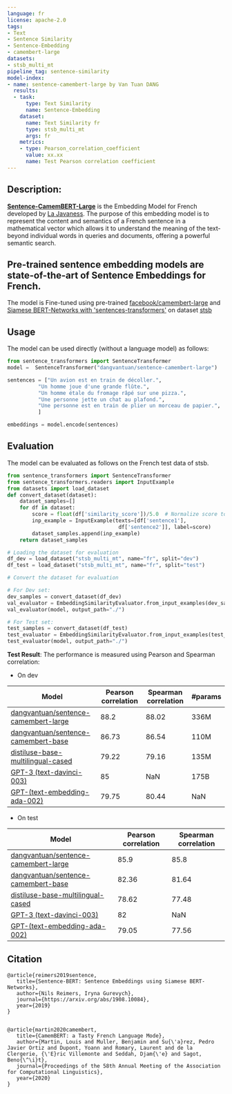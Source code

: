 ```yaml
---
language: fr
license: apache-2.0
tags:
- Text
- Sentence Similarity
- Sentence-Embedding
- camembert-large
datasets:
- stsb_multi_mt
pipeline_tag: sentence-similarity
model-index:
- name: sentence-camembert-large by Van Tuan DANG
  results:
  - task:
      type: Text Similarity
      name: Sentence-Embedding
    dataset:
      name: Text Similarity fr
      type: stsb_multi_mt
      args: fr
    metrics:
    - type: Pearson_correlation_coefficient
      value: xx.xx
      name: Test Pearson correlation coefficient
---
```

## Description:
[**Sentence-CamemBERT-Large**](https://huggingface.co/dangvantuan/sentence-camembert-large) is the Embedding Model for French developed by [La Javaness](https://www.lajavaness.com/). The purpose of this embedding model is to represent the content and semantics of a French sentence in a mathematical vector which allows it to understand the meaning of the text-beyond individual words in queries and documents, offering a powerful semantic search.
## Pre-trained sentence embedding models are state-of-the-art of Sentence Embeddings for French.
The model is Fine-tuned using pre-trained [facebook/camembert-large](https://huggingface.co/camembert/camembert-large) and
[Siamese BERT-Networks with 'sentences-transformers'](https://www.sbert.net/) on dataset [stsb](https://huggingface.co/datasets/stsb_multi_mt/viewer/fr/train)


## Usage
The model can be used directly (without a language model) as follows:

```python
from sentence_transformers import SentenceTransformer
model =  SentenceTransformer("dangvantuan/sentence-camembert-large")

sentences = ["Un avion est en train de décoller.",
          "Un homme joue d'une grande flûte.",
          "Un homme étale du fromage râpé sur une pizza.",
          "Une personne jette un chat au plafond.",
          "Une personne est en train de plier un morceau de papier.",
          ]

embeddings = model.encode(sentences)
```

## Evaluation
The model can be evaluated as follows on the French test data of stsb.

```python
from sentence_transformers import SentenceTransformer
from sentence_transformers.readers import InputExample
from datasets import load_dataset
def convert_dataset(dataset):
    dataset_samples=[]
    for df in dataset:
        score = float(df['similarity_score'])/5.0  # Normalize score to range 0 ... 1
        inp_example = InputExample(texts=[df['sentence1'], 
                                    df['sentence2']], label=score)
        dataset_samples.append(inp_example)
    return dataset_samples

# Loading the dataset for evaluation
df_dev = load_dataset("stsb_multi_mt", name="fr", split="dev")
df_test = load_dataset("stsb_multi_mt", name="fr", split="test")

# Convert the dataset for evaluation

# For Dev set:
dev_samples = convert_dataset(df_dev)
val_evaluator = EmbeddingSimilarityEvaluator.from_input_examples(dev_samples, name='sts-dev')
val_evaluator(model, output_path="./")

# For Test set:
test_samples = convert_dataset(df_test)
test_evaluator = EmbeddingSimilarityEvaluator.from_input_examples(test_samples, name='sts-test')
test_evaluator(model, output_path="./")
```

**Test Result**: 
The performance is measured using Pearson and Spearman correlation:
- On dev


| Model  | Pearson correlation | Spearman correlation  | #params  |
| ------------- | ------------- | ------------- |------------- |
| [dangvantuan/sentence-camembert-large](https://huggingface.co/dangvantuan/sentence-camembert-large)| 88.2 |88.02 | 336M| 
| [dangvantuan/sentence-camembert-base](https://huggingface.co/dangvantuan/sentence-camembert-base)  | 86.73|86.54 | 110M |
| [distiluse-base-multilingual-cased](https://huggingface.co/sentence-transformers/distiluse-base-multilingual-cased) | 79.22 | 79.16|135M |
| [GPT-3 (text-davinci-003)](https://platform.openai.com/docs/models) | 85 | NaN|175B |
| [GPT-(text-embedding-ada-002)](https://platform.openai.com/docs/models) | 79.75 | 80.44|NaN |
- On test


| Model  | Pearson correlation | Spearman correlation  | 
| ------------- | ------------- | ------------- |
| [dangvantuan/sentence-camembert-large](https://huggingface.co/dangvantuan/sentence-camembert-large)| 85.9 | 85.8|
| [dangvantuan/sentence-camembert-base](https://huggingface.co/dangvantuan/sentence-camembert-base)| 82.36 | 81.64|
| [distiluse-base-multilingual-cased](https://huggingface.co/sentence-transformers/distiluse-base-multilingual-cased) | 78.62 | 77.48|
| [GPT-3 (text-davinci-003)](https://platform.openai.com/docs/models) | 82 | NaN|175B |
| [GPT-(text-embedding-ada-002)](https://platform.openai.com/docs/models) | 79.05 | 77.56|NaN |


## Citation


	@article{reimers2019sentence,
	   title={Sentence-BERT: Sentence Embeddings using Siamese BERT-Networks},
	   author={Nils Reimers, Iryna Gurevych},
	   journal={https://arxiv.org/abs/1908.10084},
	   year={2019}
	}


	@article{martin2020camembert,
	   title={CamemBERT: a Tasty French Language Mode},
	   author={Martin, Louis and Muller, Benjamin and Su{\'a}rez, Pedro Javier Ortiz and Dupont, Yoann and Romary, Laurent and de la Clergerie, {\'E}ric Villemonte and Seddah, Djam{\'e} and Sagot, Beno{\^\i}t},
	   journal={Proceedings of the 58th Annual Meeting of the Association for Computational Linguistics},
	   year={2020}
	}